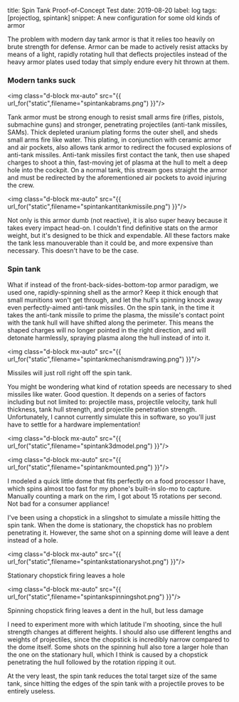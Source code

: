 title: Spin Tank Proof-of-Concept Test
date: 2019-08-20
label: log
tags: [projectlog, spintank]
snippet: A new configuration for some old kinds of armor

The problem with modern day tank armor is that it relies too heavily on brute strength for defense. Armor can be made to actively resist attacks by means of a light, rapidly rotating hull that deflects projectiles instead of the heavy armor plates used today that simply endure every hit thrown at them.


### Modern tanks suck

<img class="d-block mx-auto" src="{{ url_for("static",filename="spintankabrams.png") }}"/>

Tank armor must be strong enough to resist small arms fire (rifles, pistols, submachine guns) and stronger, penetrating projectiles (anti-tank missiles, SAMs). Thick depleted uranium plating forms the outer shell, and sheds small arms fire like water. This plating, in conjunction with ceramic armor and air pockets, also allows tank armor to redirect the focused explosions of anti-tank missiles. Anti-tank missiles first contact the tank, then use shaped charges to shoot a thin, fast-moving jet of plasma at the hull to melt a deep hole into the cockpit. On a normal tank, this stream goes straight the armor and must be redirected by the aforementioned air pockets to avoid injuring the crew.

<img class="d-block mx-auto" src="{{ url_for("static",filename="spintankantitankmissile.png") }}"/>

Not only is this armor dumb (not reactive), it is also super heavy because it takes every impact head-on. I couldn't find definitive stats on the armor weight, but it's designed to be thick and expendable. All these factors make the tank less manouverable than it could be, and more expensive than necessary. This doesn't have to be the case. 

### Spin tank

What if instead of the front-back-sides-bottom-top armor paradigm, we used one, rapidly-spinning shell as the armor? Keep it thick enough that small munitions won't get through, and let the hull's spinning knock away even perfectly-aimed anti-tank missiles. On the spin tank, in the time it takes the anti-tank missile to prime the plasma, the missile's contact point with the tank hull will have shifted along the perimeter. This means the shaped charges will no longer pointed in the right direction, and will detonate harmlessly, spraying plasma along the hull instead of into it. 

<img class="d-block mx-auto" src="{{ url_for("static",filename="spintankmechanismdrawing.png") }}"/>
<p class="caption">Missiles will just roll right off the spin tank.</p>


You might be wondering what kind of rotation speeds are necessary to shed missiles like water. Good question. It depends on a series of factors including but not limited to: projectile mass, projectile velocity, tank hull thickness, tank hull strength, and projectile penetration strength. Unfortunately, I cannot currently simulate this in software, so you'll just have to settle for a hardware implementation!

<img class="d-block mx-auto" src="{{ url_for("static",filename="spintank3dmodel.png") }}"/>

<img class="d-block mx-auto" src="{{ url_for("static",filename="spintankmounted.png") }}"/>

I modeled a quick little dome that fits perfectly on a food processor I have, which spins almost too fast for my phone's built-in slo-mo to capture. Manually counting a mark on the rim, I got about 15 rotations per second. Not bad for a consumer appliance! 

I've been using a chopstick in a slingshot to simulate a missile hitting the spin tank. When the dome is stationary, the chopstick has no problem penetrating it. However, the same shot on a spinning dome will leave a dent instead of a hole. 

<img class="d-block mx-auto" src="{{ url_for("static",filename="spintankstationaryshot.png") }}"/>
<p class="caption">Stationary chopstick firing leaves a hole</p>

<img class="d-block mx-auto" src="{{ url_for("static",filename="spintankspinningshot.png") }}"/>
<p class="caption">Spinning chopstick firing leaves a dent in the hull, but less damage</p>

I need to experiment more with which latitude I'm shooting, since the hull strength changes at different heights. I should also use different lengths and weights of projectiles, since the chopstick is incredibly narrow compared to the dome itself. Some shots on the spinning hull also tore a larger hole than the one on the stationary hull, which I think is caused by a chopstick penetrating the hull followed by the rotation ripping it out.

At the very least, the spin tank reduces the total target size of the same tank, since hitting the edges of the spin tank with a projectile proves to be entirely useless.

